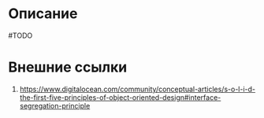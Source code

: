 # Описание

#TODO 

# Внешние ссылки

1) https://www.digitalocean.com/community/conceptual-articles/s-o-l-i-d-the-first-five-principles-of-object-oriented-design#interface-segregation-principle